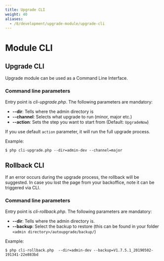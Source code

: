 ```yaml
---
title: Upgrade CLI
weight: 40
aliases:
  - /8/development/upgrade-module/upgrade-cli
---
```


# Module CLI

## Upgrade CLI

Upgrade module can be used as a Command Line Interface.

### Command line parameters

Entry point is *cli-upgrade.php*.
The following parameters are mandatory:

* **--dir**: Tells where the admin directory is
* **--channel**: Selects what upgrade to run (minor, major etc.)
* **--action**: Sets the step you want to start from (Default: `UpgradeNow`)

If you use default `action` parameter, it will run the full upgrade process.

Example:

```
$ php cli-upgrade.php --dir=admin-dev --channel=major
```

## Rollback CLI

If an error occurs during the upgrade process, the rollback will be suggested.
In case you lost the page from your backoffice, note it can be triggered via CLI.

### Command line parameters

Entry point is *cli-rollback.php*.
The following parameters are mandatory:

* **--dir**: Tells where the admin directory is.
* **--backup**: Select the backup to restore (this can be found in your folder `<admin directory>/autoupgrade/backup/`)

Example:

```
$ php cli-rollback.php  --dir=admin-dev --backup=V1.7.5.1_20190502-191341-22e883bd
```

